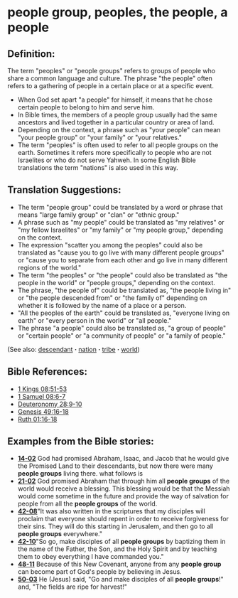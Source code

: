 # people group, peoples, the people, a people #

## Definition: ##

The term "peoples" or "people groups" refers to groups of people who share a common language and culture. The phrase "the people" often refers to a gathering of people in a certain place or at a specific event.

* When God set apart "a people" for himself, it means that he chose certain people to belong to him and serve him.
* In Bible times, the members of a people group usually had the same ancestors and lived together in a particular country or area of land.
* Depending on the context, a phrase such as "your people" can mean "your people group" or "your family" or "your relatives."
* The term "peoples" is often used to refer to all people groups on the earth. Sometimes it refers more specifically to people who are not Israelites or who do not serve Yahweh. In some English Bible translations the term "nations" is also used in this way.

## Translation Suggestions: ##

* The term "people group" could be translated by a word or phrase that means "large family group" or "clan" or "ethnic group."
* A phrase such as "my people" could be translated as "my relatives" or "my fellow Israelites" or "my family" or "my people group," depending on the context.
* The expression "scatter you among the peoples" could also be translated as "cause you to go live with many different people groups" or "cause you to separate from each other and go live in many different regions of the world."
* The term "the peoples" or "the people" could also be translated as "the people in the world" or "people groups," depending on the context.
* The phrase, "the people of" could be translated as, "the people living in" or "the people descended from" or "the family of" depending on whether it is followed by the name of a place or a person.
* "All the peoples of the earth" could be translated as, "everyone living on earth" or "every person in the world" or "all people."
* The phrase "a people" could also be translated as, "a group of people" or "certain people" or "a community of people" or "a family of people."

(See also: [descendant](../other/descendant.md) **·** [nation](../other/nation.md) **·** [tribe](../other/tribe.md) **·** [world](../kt/world.md))

## Bible References: ##

* [1 Kings 08:51-53](https://door43.org/en/bible/notes/1ki/08/51)
* [1 Samuel 08:6-7](https://door43.org/en/bible/notes/1sa/08/06)
* [Deuteronomy 28:9-10](https://door43.org/en/bible/notes/deu/28/09)
* [Genesis 49:16-18](https://door43.org/en/bible/notes/gen/49/16)
* [Ruth 01:16-18](https://door43.org/en/bible/notes/rut/01/16)

## Examples from the Bible stories: ##

* __[14-02](https://door43.org/en/obs/notes/frames/14-02)__ God had promised Abraham, Isaac, and Jacob that he would give the Promised Land to their descendants, but now there were many __people groups__  living there. what follows is
* __[21-02](https://door43.org/en/obs/notes/frames/21-02)__ God promised Abraham that through him all __people groups__  of the world would receive a blessing. This blessing would be that the Messiah would come sometime in the future and provide the way of salvation for people from all the __people groups__  of the world.
* __[42-08](https://door43.org/en/obs/notes/frames/42-08)__"It was also written in the scriptures that my disciples will proclaim that everyone should repent in order to receive forgiveness for their sins. They will do this starting in Jerusalem, and then go to all __people groups__  everywhere."
* __[42-10](https://door43.org/en/obs/notes/frames/42-10)__"So go, make disciples of all __people groups__  by baptizing them in the name of the Father, the Son, and the Holy Spirit and by teaching them to obey everything I have commanded you."
* __[48-11](https://door43.org/en/obs/notes/frames/48-11)__ Because of this New Covenant, anyone from any __people group__  can become part of God's people by believing in Jesus.
* __[50-03](https://door43.org/en/obs/notes/frames/50-03)__ He (Jesus) said, "Go and make disciples of all __people groups__!" and, "The fields are ripe for harvest!"



